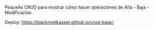 Pequeño CRUD para mostrar cómo hacer operaciones de Alta - Baja - Modificación.

Deploy: https://blackmistbasset.github.io/crud-base/
